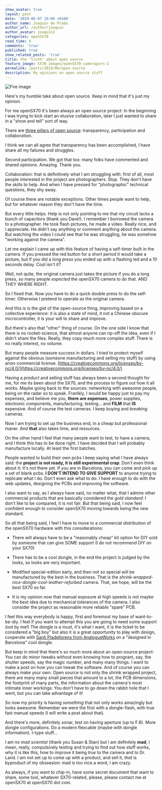```yaml
---
show_avatar: true
layout: post
date: '2019-06-07 10:00 +0100'
author_name: Joaquín de Prada
author_url: /author/joaquin
author_avatar: joaquin2
categories: openSX70
read_time: 6
comments: 'true'
published: true
show_related_posts: 'true'
title: the "truth" about open source
feature_image: SX70_images/openSX70-cameraporn-2
permalink: /posts/2019/06/open-source
description: My opinions on open source stuff
---
```


![Fire image]({{site.url}}/{{site.baseurl}}img/2019/06/PCB-led-location.jpg)

Here's my humble take about open source. Keep in mind that it's just my opinion.

For me openSX70 it's been always an open source project: In the beginning I was trying to kick start an elusive collaboration, later I just wanted to share in a "show and tell" sort of way.

There are [three pillars of open source](https://opensource.com/principles): transparency, participation and collaboration.

I think we can all agree that transparency has been accomplished, I have share all my failures and struggles.

Second participation. We got that too: many folks have commented and shared opinions. Amazing. Thank you.

Collaboration: that is definitively what I am struggling with: first of all, most people interested in the project are photographers. Stop. They don't have the skills to help. And when I have pressed for "photographic" technical questions, they shy away. 

Of course there are notable exceptions. Other times people want to help, but for whatever reason they don't have the time.

But every little helps. Help is not only pointing to me that my circuit lacks a bunch of capacitors (thank you Dave!). I remember I borrowed the camera to a photographer. He took flash pictures, he made a video. Really nice, and I appreciate. He didn't say anything or comment anything about the camera. But watching the video I could see that he was struggling, he was somehow "working against the camera".

Let me explain I came up with this feature of having a self-timer built in the camera. If you pressed the red button for a short period it would take a picture, but if you did a *long press* you ended up with a flashing led and a 10 seconds delay. Cool isn't it?

Well, not quite, the original camera just takes the picture if you do a long press, so many people *expected* the openSX70 camera to do that. AND THEY WHERE RIGHT.

So I fixed that. Now you have to do a quick double press to do the self-timer. Otherwise I pretend to operate as the original camera.

And this is is the gist of the open-source thing, improving based on a collective experience: it is also a state of mind, it not a Chinese obscure microcontroller, it is your will to share and improve.

But there's also that "other" thing of course. On the one side I know that there is no rocket-science, that almost anyone can rip-off the idea, even if I didn't share the files. Really, they copy much more complex stuff. There is no really interest, no volume.

But many people measure success in dollars. I tried to protect myself against the obvious (someone manufacturing and selling my stuff) by using anon-commercial license. [https://creativecommons.org/licenses/by-nc/4.0/](https://creativecommons.org/licenses/by-nc/4.0/)

Having a *product* and selling stuff has always been a second thought for me, for me its been about the SX70, and the process to figure out how it all works. Maybe going back to the sources: networking with awesome people, being on the radar so to speak.
Franlkly, I would be happy just to pay my expenses, and believe me you, **there are expenses**, power supplies, electronic components, manufacturing, testing... and **FILM** that **IS** expensive. And of course the test cameras. 
I keep buying and *breaking* cameras. 

Now I am trying to set up the business end, in a cheap but professional maner. And **that** also takes time, and resources.

On the other hand I feel that many people want to test, to have a camera, and I think this has to be done right. I have decided that I will probably manufacture locally. At least the first batches.

People wanted to build their own pcbs I keep saying what I have always said: the **project is not ready, it is still experimental crap**. Don't even think about it: it's not there yet.
If you are in Barcelona, you can come and pick up a set of blank pcbs. **I DON'T INTEND TO GIVE SUPPORT** to anyone trying to replicate what I do. 
Don't even ask what to do: I have enough to do with the web updates, designing the PCBs and improving the software.

I also want to say, as I always have said, no matter what, that I admire other commercial products that are basically considered the *gold standard*: I don't like to be compared, it is not fair. 
But that being said, I now feel confident enough to consider openSX70 moving towards being the new standard.

So all that being said, I feel I have to move to a commercial distribution of the openSX70 hardware with this considerations:

- There will always have to be a "reasonably cheap" kit option for DIY sold by someone that can give SOME support (I do not recommend DIY on your SX70)

- There has to be a cool dongle, in the end the project is judged by the looks, so looks are very important.

- Modified special-edition early, and then not so special will be manufactured by the best in the business. That is the *shrink-wrapped-nice-dongle-cool-leather-refurbed* camera. That, we hope, will be the best SX70 so far.

- It is my opinion *now* that manual exposure at high speeds is not maybe the best idea due to mechanical tolerances of the camera. I also consider the project as reasonable more reliable "spare" PCB.
 
 I feel this way everybody is happy, first and foremost my base of want-to-be-diy. I feel if you want to attempt this you are going to need some support (not by me!)
 The dongle is a must, it's what I want, it is the ticket to be considered a "big boy" but also it is a great opportunity to play with design, cooperate with [Santi Pladellorens from AnalogueWorks](https://analogueworks.wixsite.com/analogueworks) on a "designed in Barcelona" cool dongle.
 
 But keep in mind that there's so much more about an open-source project: 
 You can do minor tweaks without even knowing how to program, say, the shutter speeds, say the magic number, and many many things. I want to make a post on how you can tweak the software. And of course you can always make your own.
 Open source is not only the shrink wrapped project, there are many many small pieces that amount to a lot, the PCB dimensions, the footprint of many parts, the information about the camera's most intimate inner workings:
 You don't have to go down the rabbit hole that I went, but you can take advantage of it!
 
 So now my priority is having *something* that not only works amazingly but looks awesome. Remember we were the first with a dongle-flash, with true fast manual speeds (I will write a post about that).
 
 And there's more, definitely sonar, test on having aperture (up to F.8). More dongle configurations. Do a modern flexcable (maybe with dongle information). I-type stuff...
 
I am no *mad scientist* (thank you Susan & Stan) but I am definitely **mad**, I mean, really, compulsively testing and trying to find out how stuff works, why it is like this, how to improve it being *true* to the camera and to Dr. Land.
I am not set up to come up with a product, and sell it, *that* is byproduct of my obssesion: mad is too nice a word, I am crazy.

 As always, if you want to chip-in, have some secret document that want to share, some tool, whatever SX70-related, please, please contact me at openSX70 at openSX70 dot com.

